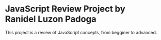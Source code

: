 # JavaScript Review Project by Ranidel Luzon Padoga
This project is a review of JavaScript concepts, from begginer to advanced.